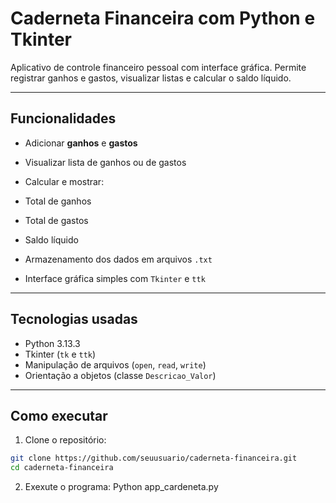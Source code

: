 # Caderneta Financeira com Python e Tkinter

Aplicativo de controle financeiro pessoal com interface gráfica.
Permite registrar ganhos e gastos, visualizar listas e calcular o saldo líquido.

---

##  Funcionalidades

*  Adicionar **ganhos** e **gastos**
*  Visualizar lista de ganhos ou de gastos
*  Calcular e mostrar:

  * Total de ganhos
  * Total de gastos
  * Saldo líquido
* Armazenamento dos dados em arquivos `.txt`
* Interface gráfica simples com `Tkinter` e `ttk`

---

## Tecnologias usadas

* Python 3.13.3
* Tkinter (`tk` e `ttk`)
* Manipulação de arquivos (`open`, `read`, `write`)
* Orientação a objetos (classe `Descricao_Valor`)

---

##  Como executar

1. Clone o repositório:

```bash
git clone https://github.com/seuusuario/caderneta-financeira.git
cd caderneta-financeira
```
2. Exexute o programa:
Python app_cardeneta.py
